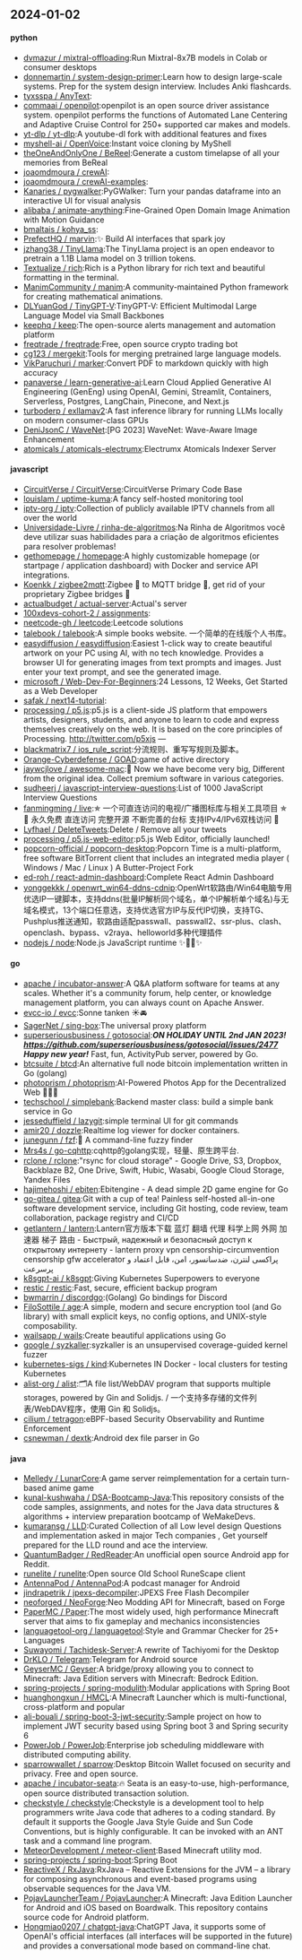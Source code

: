 ## 2024-01-02

#### python
* [dvmazur / mixtral-offloading](https://github.com/dvmazur/mixtral-offloading):Run Mixtral-8x7B models in Colab or consumer desktops
* [donnemartin / system-design-primer](https://github.com/donnemartin/system-design-primer):Learn how to design large-scale systems. Prep for the system design interview. Includes Anki flashcards.
* [tyxsspa / AnyText](https://github.com/tyxsspa/AnyText):
* [commaai / openpilot](https://github.com/commaai/openpilot):openpilot is an open source driver assistance system. openpilot performs the functions of Automated Lane Centering and Adaptive Cruise Control for 250+ supported car makes and models.
* [yt-dlp / yt-dlp](https://github.com/yt-dlp/yt-dlp):A youtube-dl fork with additional features and fixes
* [myshell-ai / OpenVoice](https://github.com/myshell-ai/OpenVoice):Instant voice cloning by MyShell
* [theOneAndOnlyOne / BeReel](https://github.com/theOneAndOnlyOne/BeReel):Generate a custom timelapse of all your memories from BeReal
* [joaomdmoura / crewAI](https://github.com/joaomdmoura/crewAI):
* [joaomdmoura / crewAI-examples](https://github.com/joaomdmoura/crewAI-examples):
* [Kanaries / pygwalker](https://github.com/Kanaries/pygwalker):PyGWalker: Turn your pandas dataframe into an interactive UI for visual analysis
* [alibaba / animate-anything](https://github.com/alibaba/animate-anything):Fine-Grained Open Domain Image Animation with Motion Guidance
* [bmaltais / kohya_ss](https://github.com/bmaltais/kohya_ss):
* [PrefectHQ / marvin](https://github.com/PrefectHQ/marvin):✨ Build AI interfaces that spark joy
* [jzhang38 / TinyLlama](https://github.com/jzhang38/TinyLlama):The TinyLlama project is an open endeavor to pretrain a 1.1B Llama model on 3 trillion tokens.
* [Textualize / rich](https://github.com/Textualize/rich):Rich is a Python library for rich text and beautiful formatting in the terminal.
* [ManimCommunity / manim](https://github.com/ManimCommunity/manim):A community-maintained Python framework for creating mathematical animations.
* [DLYuanGod / TinyGPT-V](https://github.com/DLYuanGod/TinyGPT-V):TinyGPT-V: Efficient Multimodal Large Language Model via Small Backbones
* [keephq / keep](https://github.com/keephq/keep):The open-source alerts management and automation platform
* [freqtrade / freqtrade](https://github.com/freqtrade/freqtrade):Free, open source crypto trading bot
* [cg123 / mergekit](https://github.com/cg123/mergekit):Tools for merging pretrained large language models.
* [VikParuchuri / marker](https://github.com/VikParuchuri/marker):Convert PDF to markdown quickly with high accuracy
* [panaverse / learn-generative-ai](https://github.com/panaverse/learn-generative-ai):Learn Cloud Applied Generative AI Engineering (GenEng) using OpenAI, Gemini, Streamlit, Containers, Serverless, Postgres, LangChain, Pinecone, and Next.js
* [turboderp / exllamav2](https://github.com/turboderp/exllamav2):A fast inference library for running LLMs locally on modern consumer-class GPUs
* [DeniJsonC / WaveNet](https://github.com/DeniJsonC/WaveNet):[PG 2023] WaveNet: Wave-Aware Image Enhancement
* [atomicals / atomicals-electrumx](https://github.com/atomicals/atomicals-electrumx):Electrumx Atomicals Indexer Server

#### javascript
* [CircuitVerse / CircuitVerse](https://github.com/CircuitVerse/CircuitVerse):CircuitVerse Primary Code Base
* [louislam / uptime-kuma](https://github.com/louislam/uptime-kuma):A fancy self-hosted monitoring tool
* [iptv-org / iptv](https://github.com/iptv-org/iptv):Collection of publicly available IPTV channels from all over the world
* [Universidade-Livre / rinha-de-algoritmos](https://github.com/Universidade-Livre/rinha-de-algoritmos):Na Rinha de Algoritmos você deve utilizar suas habilidades para a criação de algoritmos eficientes para resolver problemas!
* [gethomepage / homepage](https://github.com/gethomepage/homepage):A highly customizable homepage (or startpage / application dashboard) with Docker and service API integrations.
* [Koenkk / zigbee2mqtt](https://github.com/Koenkk/zigbee2mqtt):Zigbee 🐝 to MQTT bridge 🌉, get rid of your proprietary Zigbee bridges 🔨
* [actualbudget / actual-server](https://github.com/actualbudget/actual-server):Actual's server
* [100xdevs-cohort-2 / assignments](https://github.com/100xdevs-cohort-2/assignments):
* [neetcode-gh / leetcode](https://github.com/neetcode-gh/leetcode):Leetcode solutions
* [talebook / talebook](https://github.com/talebook/talebook):A simple books website. 一个简单的在线版个人书库。
* [easydiffusion / easydiffusion](https://github.com/easydiffusion/easydiffusion):Easiest 1-click way to create beautiful artwork on your PC using AI, with no tech knowledge. Provides a browser UI for generating images from text prompts and images. Just enter your text prompt, and see the generated image.
* [microsoft / Web-Dev-For-Beginners](https://github.com/microsoft/Web-Dev-For-Beginners):24 Lessons, 12 Weeks, Get Started as a Web Developer
* [safak / next14-tutorial](https://github.com/safak/next14-tutorial):
* [processing / p5.js](https://github.com/processing/p5.js):p5.js is a client-side JS platform that empowers artists, designers, students, and anyone to learn to code and express themselves creatively on the web. It is based on the core principles of Processing. http://twitter.com/p5xjs —
* [blackmatrix7 / ios_rule_script](https://github.com/blackmatrix7/ios_rule_script):分流规则、重写写规则及脚本。
* [Orange-Cyberdefense / GOAD](https://github.com/Orange-Cyberdefense/GOAD):game of active directory
* [jaywcjlove / awesome-mac](https://github.com/jaywcjlove/awesome-mac): Now we have become very big, Different from the original idea. Collect premium software in various categories.
* [sudheerj / javascript-interview-questions](https://github.com/sudheerj/javascript-interview-questions):List of 1000 JavaScript Interview Questions
* [fanmingming / live](https://github.com/fanmingming/live):✯ 一个可直连访问的电视/广播图标库与相关工具项目 ✯ 🔕 永久免费 直连访问 完整开源 不断完善的台标 支持IPv4/IPv6双栈访问 🔕
* [Lyfhael / DeleteTweets](https://github.com/Lyfhael/DeleteTweets):Delete / Remove all your tweets
* [processing / p5.js-web-editor](https://github.com/processing/p5.js-web-editor):p5.js Web Editor, officially launched!
* [popcorn-official / popcorn-desktop](https://github.com/popcorn-official/popcorn-desktop):Popcorn Time is a multi-platform, free software BitTorrent client that includes an integrated media player ( Windows / Mac / Linux ) A Butter-Project Fork
* [ed-roh / react-admin-dashboard](https://github.com/ed-roh/react-admin-dashboard):Complete React Admin Dashboard
* [yonggekkk / openwrt_win64-ddns-cdnip](https://github.com/yonggekkk/openwrt_win64-ddns-cdnip):OpenWrt软路由/Win64电脑专用优选IP一键脚本，支持ddns(批量IP解析同个域名，单个IP解析单个域名)与无域名模式，13个端口任意选，支持优选官方IP与反代IP切换，支持TG、Pushplus推送通知，软路由适配passwall、passwall2、ssr-plus、clash、openclash、bypass、v2raya、helloworld多种代理插件
* [nodejs / node](https://github.com/nodejs/node):Node.js JavaScript runtime ✨🐢🚀✨

#### go
* [apache / incubator-answer](https://github.com/apache/incubator-answer):A Q&A platform software for teams at any scales. Whether it's a community forum, help center, or knowledge management platform, you can always count on Apache Answer.
* [evcc-io / evcc](https://github.com/evcc-io/evcc):Sonne tanken ☀️🚘
* [SagerNet / sing-box](https://github.com/SagerNet/sing-box):The universal proxy platform
* [superseriousbusiness / gotosocial](https://github.com/superseriousbusiness/gotosocial):***ON HOLIDAY UNTIL 2nd JAN 2023! https://github.com/superseriousbusiness/gotosocial/issues/2477 Happy new year!*** Fast, fun, ActivityPub server, powered by Go.
* [btcsuite / btcd](https://github.com/btcsuite/btcd):An alternative full node bitcoin implementation written in Go (golang)
* [photoprism / photoprism](https://github.com/photoprism/photoprism):AI-Powered Photos App for the Decentralized Web 🌈💎✨
* [techschool / simplebank](https://github.com/techschool/simplebank):Backend master class: build a simple bank service in Go
* [jesseduffield / lazygit](https://github.com/jesseduffield/lazygit):simple terminal UI for git commands
* [amir20 / dozzle](https://github.com/amir20/dozzle):Realtime log viewer for docker containers.
* [junegunn / fzf](https://github.com/junegunn/fzf):🌸 A command-line fuzzy finder
* [Mrs4s / go-cqhttp](https://github.com/Mrs4s/go-cqhttp):cqhttp的golang实现，轻量、原生跨平台.
* [rclone / rclone](https://github.com/rclone/rclone):"rsync for cloud storage" - Google Drive, S3, Dropbox, Backblaze B2, One Drive, Swift, Hubic, Wasabi, Google Cloud Storage, Yandex Files
* [hajimehoshi / ebiten](https://github.com/hajimehoshi/ebiten):Ebitengine - A dead simple 2D game engine for Go
* [go-gitea / gitea](https://github.com/go-gitea/gitea):Git with a cup of tea! Painless self-hosted all-in-one software development service, including Git hosting, code review, team collaboration, package registry and CI/CD
* [getlantern / lantern](https://github.com/getlantern/lantern):Lantern官方版本下载 蓝灯 翻墙 代理 科学上网 外网 加速器 梯子 路由 - Быстрый, надежный и безопасный доступ к открытому интернету - lantern proxy vpn censorship-circumvention censorship gfw accelerator پراکسی لنترن، ضدسانسور، امن، قابل اعتماد و پرسرعت
* [k8sgpt-ai / k8sgpt](https://github.com/k8sgpt-ai/k8sgpt):Giving Kubernetes Superpowers to everyone
* [restic / restic](https://github.com/restic/restic):Fast, secure, efficient backup program
* [bwmarrin / discordgo](https://github.com/bwmarrin/discordgo):(Golang) Go bindings for Discord
* [FiloSottile / age](https://github.com/FiloSottile/age):A simple, modern and secure encryption tool (and Go library) with small explicit keys, no config options, and UNIX-style composability.
* [wailsapp / wails](https://github.com/wailsapp/wails):Create beautiful applications using Go
* [google / syzkaller](https://github.com/google/syzkaller):syzkaller is an unsupervised coverage-guided kernel fuzzer
* [kubernetes-sigs / kind](https://github.com/kubernetes-sigs/kind):Kubernetes IN Docker - local clusters for testing Kubernetes
* [alist-org / alist](https://github.com/alist-org/alist):🗂️A file list/WebDAV program that supports multiple storages, powered by Gin and Solidjs. / 一个支持多存储的文件列表/WebDAV程序，使用 Gin 和 Solidjs。
* [cilium / tetragon](https://github.com/cilium/tetragon):eBPF-based Security Observability and Runtime Enforcement
* [csnewman / dextk](https://github.com/csnewman/dextk):Android dex file parser in Go

#### java
* [Melledy / LunarCore](https://github.com/Melledy/LunarCore):A game server reimplementation for a certain turn-based anime game
* [kunal-kushwaha / DSA-Bootcamp-Java](https://github.com/kunal-kushwaha/DSA-Bootcamp-Java):This repository consists of the code samples, assignments, and notes for the Java data structures & algorithms + interview preparation bootcamp of WeMakeDevs.
* [kumaransg / LLD](https://github.com/kumaransg/LLD):Curated Collection of all Low level design Questions and implementation asked in major Tech companies , Get yourself prepared for the LLD round and ace the interview.
* [QuantumBadger / RedReader](https://github.com/QuantumBadger/RedReader):An unofficial open source Android app for Reddit.
* [runelite / runelite](https://github.com/runelite/runelite):Open source Old School RuneScape client
* [AntennaPod / AntennaPod](https://github.com/AntennaPod/AntennaPod):A podcast manager for Android
* [jindrapetrik / jpexs-decompiler](https://github.com/jindrapetrik/jpexs-decompiler):JPEXS Free Flash Decompiler
* [neoforged / NeoForge](https://github.com/neoforged/NeoForge):Neo Modding API for Minecraft, based on Forge
* [PaperMC / Paper](https://github.com/PaperMC/Paper):The most widely used, high performance Minecraft server that aims to fix gameplay and mechanics inconsistencies
* [languagetool-org / languagetool](https://github.com/languagetool-org/languagetool):Style and Grammar Checker for 25+ Languages
* [Suwayomi / Tachidesk-Server](https://github.com/Suwayomi/Tachidesk-Server):A rewrite of Tachiyomi for the Desktop
* [DrKLO / Telegram](https://github.com/DrKLO/Telegram):Telegram for Android source
* [GeyserMC / Geyser](https://github.com/GeyserMC/Geyser):A bridge/proxy allowing you to connect to Minecraft: Java Edition servers with Minecraft: Bedrock Edition.
* [spring-projects / spring-modulith](https://github.com/spring-projects/spring-modulith):Modular applications with Spring Boot
* [huanghongxun / HMCL](https://github.com/huanghongxun/HMCL):A Minecraft Launcher which is multi-functional, cross-platform and popular
* [ali-bouali / spring-boot-3-jwt-security](https://github.com/ali-bouali/spring-boot-3-jwt-security):Sample project on how to implement JWT security based using Spring boot 3 and Spring security 6
* [PowerJob / PowerJob](https://github.com/PowerJob/PowerJob):Enterprise job scheduling middleware with distributed computing ability.
* [sparrowwallet / sparrow](https://github.com/sparrowwallet/sparrow):Desktop Bitcoin Wallet focused on security and privacy. Free and open source.
* [apache / incubator-seata](https://github.com/apache/incubator-seata):🔥 Seata is an easy-to-use, high-performance, open source distributed transaction solution.
* [checkstyle / checkstyle](https://github.com/checkstyle/checkstyle):Checkstyle is a development tool to help programmers write Java code that adheres to a coding standard. By default it supports the Google Java Style Guide and Sun Code Conventions, but is highly configurable. It can be invoked with an ANT task and a command line program.
* [MeteorDevelopment / meteor-client](https://github.com/MeteorDevelopment/meteor-client):Based Minecraft utility mod.
* [spring-projects / spring-boot](https://github.com/spring-projects/spring-boot):Spring Boot
* [ReactiveX / RxJava](https://github.com/ReactiveX/RxJava):RxJava – Reactive Extensions for the JVM – a library for composing asynchronous and event-based programs using observable sequences for the Java VM.
* [PojavLauncherTeam / PojavLauncher](https://github.com/PojavLauncherTeam/PojavLauncher):A Minecraft: Java Edition Launcher for Android and iOS based on Boardwalk. This repository contains source code for Android platform.
* [Hongmiao0207 / chatgpt-java](https://github.com/Hongmiao0207/chatgpt-java):ChatGPT Java, it supports some of OpenAI's official interfaces (all interfaces will be supported in the future) and provides a conversational mode based on command-line chat.
